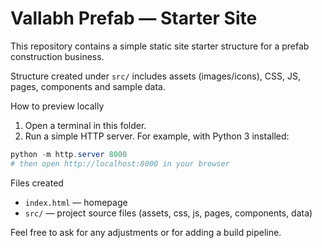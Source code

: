 # Vallabh Prefab — Starter Site

This repository contains a simple static site starter structure for a prefab construction business.

Structure created under `src/` includes assets (images/icons), CSS, JS, pages, components and sample data.

How to preview locally

1. Open a terminal in this folder.
2. Run a simple HTTP server. For example, with Python 3 installed:

```powershell
python -m http.server 8000
# then open http://localhost:8000 in your browser
```

Files created

- `index.html` — homepage
- `src/` — project source files (assets, css, js, pages, components, data)

Feel free to ask for any adjustments or for adding a build pipeline.
